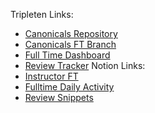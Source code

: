 Tripleten Links:
- [Canonicals Repository](https://github.com/tripleten-com/se-canonicals_en)
- [Canonicals FT Branch](https://github.com/tripleten-com/se-canonicals_en/branches/all?query=fulltime)
- [Full Time Dashboard](https://tripleten.com/home/web-ft/)
- [Review Tracker](https://review.tripleten.com/all?pageSize=100&language=en&profession=web-ft)
Notion Links:
- [Instructor FT](https://www.notion.so/coding-bootcamps/Instructors-for-FT-program-1fb6ed1efc9380168a25c0cc7a7d85e0?source=copy_link)
- [Fulltime Daily Activity](https://www.notion.so/coding-bootcamps/1f16ed1efc93806caaadf988c8d3cc54?v=1f16ed1efc9380ee834c000c8e31bdcb&source=copy_link)
- [Review Snippets](https://www.notion.so/coding-bootcamps/SE-Review-Snippets-74845c39502b4097a247d059a110854b?source=copy_link)
